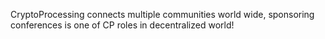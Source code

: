 CryptoProcessing connects multiple communities world wide, sponsoring conferences is one of CP roles in decentralized world!